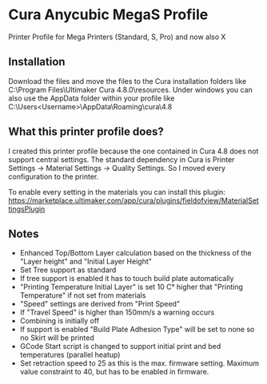 # Cura Anycubic MegaS Profile
 Printer Profile for Mega Printers (Standard, S, Pro) and now also X
 
## Installation
Download the files and move the files to the Cura installation folders like C:\Program Files\Ultimaker Cura 4.8.0\resources. Under windows you can also use the AppData folder within your profile like C:\Users\<Username>\AppData\Roaming\cura\4.8

## What this printer profile does?
I created this printer profile because the one contained in Cura 4.8 does not support central settings. The standard dependency in Cura is Printer Settings -> Material Settings -> Quality Settings. So I moved every configuration to the printer.

To enable every setting in the materials you can install this plugin: https://marketplace.ultimaker.com/app/cura/plugins/fieldofview/MaterialSettingsPlugin

## Notes
 * Enhanced Top/Bottom Layer calculation based on the thickness of the "Layer height" and "Initial Layer Height"
 * Set Tree support as standard
 * If tree support is enabled it has to touch build plate automatically
 * "Printing Temperature Initial Layer" is set 10 C° higher that "Printing Temperature" if not set from materials
 * "Speed" settings are derived from "Print Speed"
 * If "Travel Speed" is higher than 150mm/s a warning occurs
 * Combining is initially off
 * If support is enabled "Build Plate Adhesion Type" will be set to none so no Skirt will be printed
 * GCode Start script is changed to support initial print and bed temperatures (parallel heatup)
 * Set retraction speed to 25 as this is the max. firmware setting. Maximum value constraint to 40, but has to be enabled in firmware.
